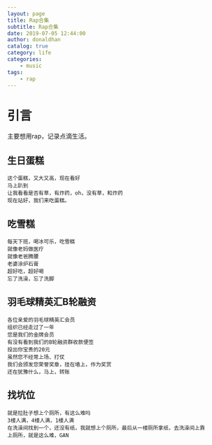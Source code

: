 ```yaml
---
layout: page
title: Rap合集
subtitle: Rap合集
date: 2019-07-05 12:44:00
author: donaldhan
catalog: true
category: life
categories:
    - music
tags:
    - rap
---
```


# 引言
主要想用rap，记录点滴生活。




## 生日蛋糕

```
这个蛋糕，又大又高，现在看好
马上趴到
让我看看是否有草，有炸药，oh，没有草，和炸药
现在站好，我们来吃蛋糕。
```

## 吃雪糕
```
每天下班，喝冰可乐，吃雪糕
就像老妈做医疗
就像老爸腾腰
老婆涂炉石膏
超好吃，超好喝
忘了洗澡，忘了洗脚
```


## 羽毛球精英汇B轮融资
```
各位亲爱的羽毛球精英汇会员
组织已经走过了一年
您是我们的金牌会员
有没有看到我们的B轮融资群收款便签
投出你宝贵的20元
虽然您不经常上场、打仗
我们会颁发您荣誉奖章，挂在墙上，作为奖赏
还在犹豫什么，马上，转账
```

## 找坑位
```
就是拉肚子想上个厕所，有这么难吗
3楼人满，4楼人满，1楼人满
在洗澡间找到一个，还没有纸，我就想上个厕所，最后从一楼厕所拿纸，去洗澡间上靠
上厕所，就是这么难，GAN
```